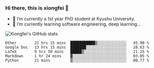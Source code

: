 ### Hi there, this is xiongfei 👋


- 🔭 I’m currently a 1st year PhD student at Kyushu University.
- 🌱 I’m currently learning software engineering, deep learning...

<!--
**Toma62299781/Toma62299781** is a ✨ _special_ ✨ repository because its `README.md` (this file) appears on your GitHub profile.
Here are some ideas to get you started:
-->

![Xiongfei's GitHub stats](https://github-readme-stats.vercel.app/api?username=Toma62299781)

<!--START_SECTION:waka-->
```text
Other        21 hrs 15 mins  ███████████▒░░░░░░░░░░░░░   45.90 % 
Google Doc   13 hrs 15 mins  ███████░░░░░░░░░░░░░░░░░░   28.63 % 
LaTeX        9 hrs 50 mins   █████▒░░░░░░░░░░░░░░░░░░░   21.25 % 
Markdown     1 hr 24 mins    ▓░░░░░░░░░░░░░░░░░░░░░░░░   03.05 % 
Python       21 mins         ▒░░░░░░░░░░░░░░░░░░░░░░░░   00.77 % 
```
<!--END_SECTION:waka-->


